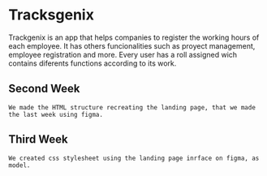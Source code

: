 # Tracksgenix
Trackgenix is an app that helps companies to register the working hours of each employee. It has others funcionalities such as proyect management, employee registration and more. Every user has a roll assigned wich contains diferents functions according to its work.

## Second Week
```
We made the HTML structure recreating the landing page, that we made the last week using figma.  
```
## Third Week
```
We created css stylesheet using the landing page inrface on figma, as model.
